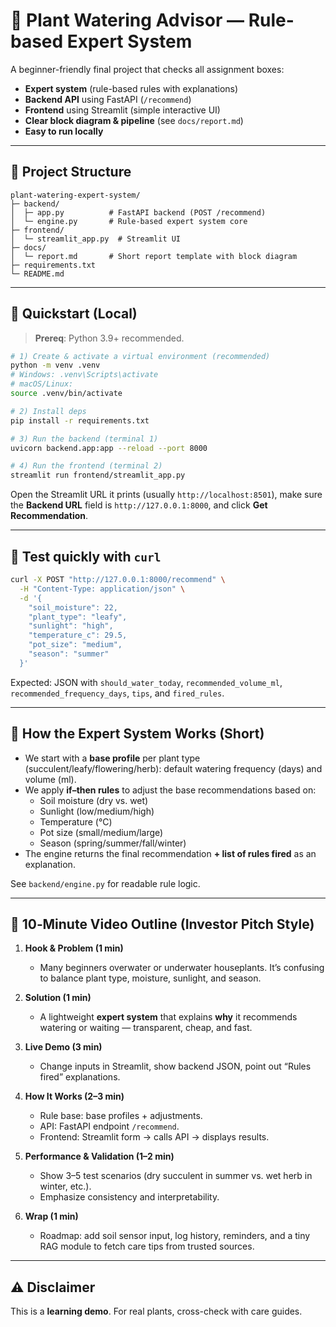 
# 🌿 Plant Watering Advisor — Rule-based Expert System

A beginner-friendly final project that checks all assignment boxes:
- **Expert system** (rule-based rules with explanations)
- **Backend API** using FastAPI (`/recommend`)
- **Frontend** using Streamlit (simple interactive UI)
- **Clear block diagram & pipeline** (see `docs/report.md`)
- **Easy to run locally**

---

## 🧩 Project Structure

```
plant-watering-expert-system/
├─ backend/
│  ├─ app.py          # FastAPI backend (POST /recommend)
│  └─ engine.py       # Rule-based expert system core
├─ frontend/
│  └─ streamlit_app.py  # Streamlit UI
├─ docs/
│  └─ report.md       # Short report template with block diagram
├─ requirements.txt
└─ README.md
```

---

## 🔧 Quickstart (Local)

> **Prereq**: Python 3.9+ recommended.

```bash
# 1) Create & activate a virtual environment (recommended)
python -m venv .venv
# Windows: .venv\Scripts\activate
# macOS/Linux:
source .venv/bin/activate

# 2) Install deps
pip install -r requirements.txt

# 3) Run the backend (terminal 1)
uvicorn backend.app:app --reload --port 8000

# 4) Run the frontend (terminal 2)
streamlit run frontend/streamlit_app.py
```

Open the Streamlit URL it prints (usually `http://localhost:8501`), make sure the **Backend URL** field is `http://127.0.0.1:8000`, and click **Get Recommendation**.

---

## 🔬 Test quickly with `curl`

```bash
curl -X POST "http://127.0.0.1:8000/recommend" \
  -H "Content-Type: application/json" \
  -d '{
    "soil_moisture": 22,
    "plant_type": "leafy",
    "sunlight": "high",
    "temperature_c": 29.5,
    "pot_size": "medium",
    "season": "summer"
  }'
```

Expected: JSON with `should_water_today`, `recommended_volume_ml`, `recommended_frequency_days`, `tips`, and `fired_rules`.

---

## 🧠 How the Expert System Works (Short)

- We start with a **base profile** per plant type (succulent/leafy/flowering/herb): default watering frequency (days) and volume (ml).
- We apply **if–then rules** to adjust the base recommendations based on:
  - Soil moisture (dry vs. wet)
  - Sunlight (low/medium/high)
  - Temperature (°C)
  - Pot size (small/medium/large)
  - Season (spring/summer/fall/winter)
- The engine returns the final recommendation **+ list of rules fired** as an explanation.

See `backend/engine.py` for readable rule logic.

---

## 🎥 10‑Minute Video Outline (Investor Pitch Style)

1. **Hook & Problem (1 min)**  
   - Many beginners overwater or underwater houseplants. It’s confusing to balance plant type, moisture, sunlight, and season.

2. **Solution (1 min)**  
   - A lightweight **expert system** that explains **why** it recommends watering or waiting — transparent, cheap, and fast.

3. **Live Demo (3 min)**  
   - Change inputs in Streamlit, show backend JSON, point out “Rules fired” explanations.

4. **How It Works (2–3 min)**  
   - Rule base: base profiles + adjustments.  
   - API: FastAPI endpoint `/recommend`.  
   - Frontend: Streamlit form -> calls API -> displays results.

5. **Performance & Validation (1–2 min)**  
   - Show 3–5 test scenarios (dry succulent in summer vs. wet herb in winter, etc.).  
   - Emphasize consistency and interpretability.

6. **Wrap (1 min)**  
   - Roadmap: add soil sensor input, log history, reminders, and a tiny RAG module to fetch care tips from trusted sources.

---

## ⚠️ Disclaimer
This is a **learning demo**. For real plants, cross-check with care guides.
